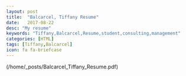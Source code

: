 ```yaml
---
layout: post
title:  "Balcarcel, Tiffany Resume"
date:   2017-08-22
desc: "My resume"
keywords: "Tiffany,Balcarcel,Resume,student,consulting,management"
categories: [HTML]
tags: [Tiffany,Balcarcel]
icon: fa fa-briefcase
---
```


(/home/_posts/Balcarcel_Tiffany_Resume.pdf)
